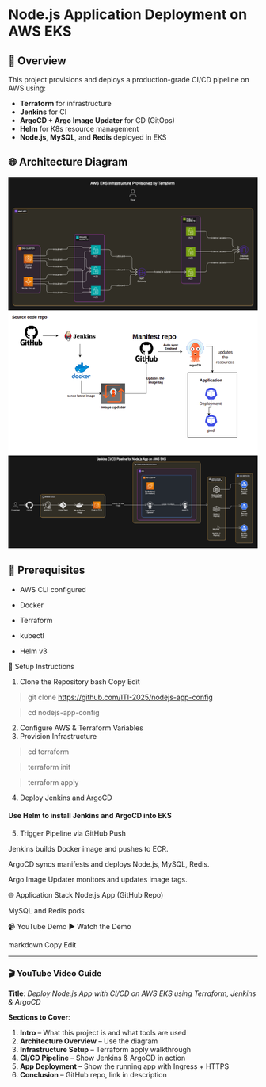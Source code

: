 # Node.js Application Deployment on AWS EKS

## 🎯 Overview

This project provisions and deploys a production-grade CI/CD pipeline on AWS using:

- **Terraform** for infrastructure
- **Jenkins** for CI
- **ArgoCD + Argo Image Updater** for CD (GitOps)
- **Helm** for K8s resource management
- **Node.js**, **MySQL**, and **Redis** deployed in EKS

## 🌐 Architecture Diagram
![alt text](image.png)
![alt text](image-1.png)
![alt text](image-2.png)
##  🚀 Prerequisites 

- AWS CLI configured

- Docker

- Terraform

- kubectl

- Helm v3

🔧 Setup Instructions
1. Clone the Repository
bash
Copy
Edit
> git clone https://github.com/ITI-2025/nodejs-app-config

> cd nodejs-app-config

2. Configure AWS & Terraform Variables
3. Provision Infrastructure
> cd terraform

> terraform init

> terraform apply
4. Deploy Jenkins and ArgoCD

#### Use Helm to install Jenkins and ArgoCD into EKS
5. Trigger Pipeline via GitHub Push

Jenkins builds Docker image and pushes to ECR.

ArgoCD syncs manifests and deploys Node.js, MySQL, Redis.

Argo Image Updater monitors and updates image tags.

🌐 Application Stack
Node.js App (GitHub Repo)

MySQL and Redis pods

📹 YouTube Demo
▶️ Watch the Demo

markdown
Copy
Edit

---

### 🎬 YouTube Video Guide

**Title**: *Deploy Node.js App with CI/CD on AWS EKS using Terraform, Jenkins & ArgoCD*

**Sections to Cover**:
1. **Intro** – What this project is and what tools are used
2. **Architecture Overview** – Use the diagram
3. **Infrastructure Setup** – Terraform apply walkthrough
4. **CI/CD Pipeline** – Show Jenkins & ArgoCD in action
5. **App Deployment** – Show the running app with Ingress + HTTPS
6. **Conclusion** – GitHub repo, link in description

